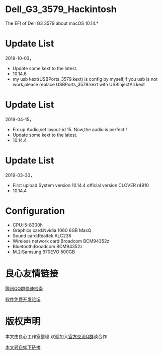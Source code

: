 # Dell_G3_3579_Hackintosh
The EFI of Dell G3 3579 about macOS 10.14.*

# Update List
2019-10-03，
* Update some kext to the latest.
* 10.14.6
* my usb kext(USBPorts_3579.kext) is config by myself,if you usb is not work,please replace USBPorts_3579.kext with USBInjectAll.kext

# Update List
2019-04-15，
* Fix up Audio,set layout-id 15. Now,the audio is perfect!!
* Update some kext to the latest.
* 10.14.4

# Update List
2019-03-30，
* First upload System version 10.14.4 official version CLOVER r4910
* 10.14.4

# Configuration
* CPU:i5-8300h
* Graphics card:Nvidia 1060 6GB MaxQ
* Sound card:Realtek ALC236
* Wireless network card:Broadcom BCM94352z
* Bluetooth:Broadcom BCM94352z
* M.2:Samsung 970EVO 500GB



 # 良心友情链接

[腾讯QQ群快速检索](http://u.720life.cn/s/8cf73f7c)

[软件免费开发论坛](http://u.720life.cn/s/bbb01dc0)

# 版权声明 

本文由良心工作室整理 欢迎加入[官方交流Q群](https://u.720life.cn/s/f2316816)谈合作

[本文转自如下链接](http://u.720life.cn/g/2e71d0f0a5c601172267ba20d3a43c6ea4de0ee48759995841c2584aa11b7b359182cac6e0d3e664b22d961f999054932c9d7cb270cc04c381c915394383152142b0b9e422666d6286810207e8b3f643)